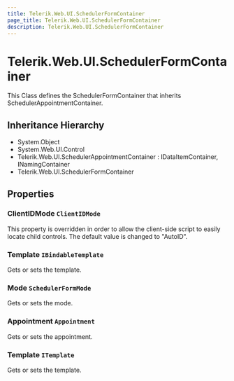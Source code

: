 ```yaml
---
title: Telerik.Web.UI.SchedulerFormContainer
page_title: Telerik.Web.UI.SchedulerFormContainer
description: Telerik.Web.UI.SchedulerFormContainer
---
```


# Telerik.Web.UI.SchedulerFormContainer

This Class defines the SchedulerFormContainer that inherits SchedulerAppointmentContainer.

## Inheritance Hierarchy

* System.Object
* System.Web.UI.Control
* Telerik.Web.UI.SchedulerAppointmentContainer : IDataItemContainer, INamingContainer
* Telerik.Web.UI.SchedulerFormContainer

## Properties

###  ClientIDMode `ClientIDMode`

This property is overridden in order to allow the client-side script to easily locate child controls.
            The default value is changed to "AutoID".

###  Template `IBindableTemplate`

Gets or sets the template.

###  Mode `SchedulerFormMode`

Gets or sets the mode.

###  Appointment `Appointment`

Gets or sets the appointment.

###  Template `ITemplate`

Gets or sets the template.

